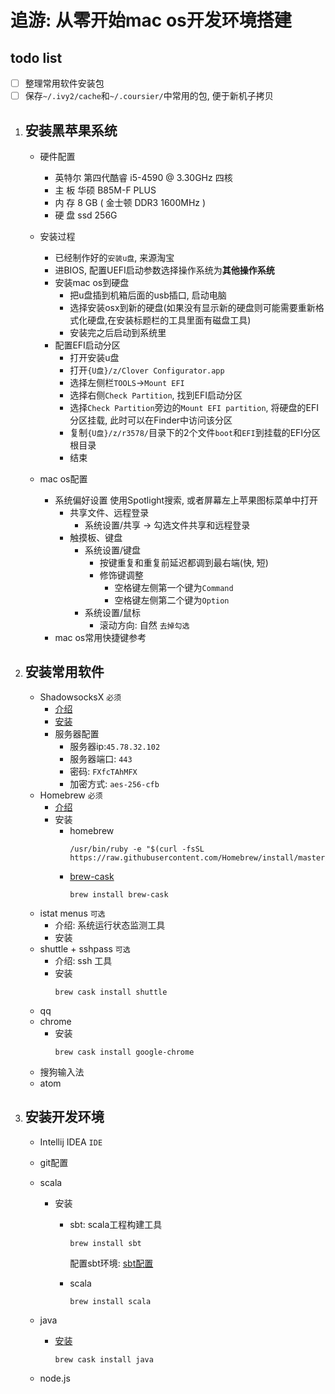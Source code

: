 # 追游: 从零开始mac os开发环境搭建

## todo list

  - [ ] 整理常用软件安装包
  - [ ] 保存`~/.ivy2/cache`和`~/.coursier/`中常用的包, 便于新机子拷贝

1. ## 安装黑苹果系统
    - 硬件配置
        - 英特尔 第四代酷睿 i5-4590 @ 3.30GHz 四核
        - 主	板	华硕 B85M-F PLUS
        - 内	存	8 GB ( 金士顿 DDR3 1600MHz )
        - 硬	盘	ssd 256G
    - 安装过程
        - 已经制作好的`安装u盘`, 来源淘宝
        - 进BIOS, 配置UEFI启动参数选择操作系统为**其他操作系统**
        - 安装mac os到硬盘
            - 把u盘插到机箱后面的usb插口, 启动电脑
            - 选择安装osx到新的硬盘(如果没有显示新的硬盘则可能需要重新格式化硬盘,在安装标题栏的工具里面有磁盘工具)
            - 安装完之后启动到系统里
        - 配置EFI启动分区
            - 打开安装u盘
            - 打开`{U盘}/z/Clover Configurator.app`
            - 选择左侧栏`TOOLS`->`Mount EFI`
            - 选择右侧`Check Partition`, 找到EFI启动分区
            - 选择`Check Partition`旁边的`Mount EFI partition`, 将硬盘的EFI分区挂载, 此时可以在Finder中访问该分区
            - 复制`{U盘}/z/r3578/`目录下的2个文件`boot`和`EFI`到挂载的EFI分区根目录
            - 结束

    - mac os配置
        - 系统偏好设置
            使用Spotlight搜索, 或者屏幕左上苹果图标菜单中打开
            - 共享文件、远程登录
                - 系统设置/共享 -> 勾选文件共享和远程登录
            - 触摸板、键盘
                - 系统设置/键盘
                    - 按键重复和重复前延迟都调到最右端(快, 短)
                    - 修饰键调整
                        - 空格键左侧第一个键为`Command`
                        - 空格键左侧第二个键为`Option`
                - 系统设置/鼠标
                    - 滚动方向: 自然 `去掉勾选`
        - mac os常用快捷键参考
1. ## 安装常用软件
    - ShadowsocksX `必须`
        - [介绍](https://shadowsocks.com/)
        - [安装](https://github.com/shadowsocks/shadowsocks-iOS/wiki/Shadowsocks-for-OSX-Help)
        - 服务器配置
            - 服务器ip:`45.78.32.102`
            - 服务器端口: `443`
            - 密码: `FXfcTAhMFX`
            - 加密方式: `aes-256-cfb`
    - Homebrew `必须`
        - [介绍](http://brew.sh/)
        - 安装
            - homebrew
                ```
                /usr/bin/ruby -e "$(curl -fsSL https://raw.githubusercontent.com/Homebrew/install/master/install)"
                ```
            - [brew-cask](https://ksmx.me/homebrew-cask-cli-workflow-to-install-mac-applications/)
                ```
                brew install brew-cask
                ```
    - istat menus `可选`
        - 介绍: 系统运行状态监测工具
        - 安装
    - shuttle + sshpass `可选`
        - 介绍: ssh 工具
        - 安装
            ```
            brew cask install shuttle
            ```
    - qq
    - chrome
        - 安装
            ```
            brew cask install google-chrome
            ```
    - 搜狗输入法
    - atom
1. ## 安装开发环境

    - Intellij IDEA `IDE`

    - git配置

    - scala
        - 安装
            - sbt: scala工程构建工具
                ```
                brew install sbt
                ```

                配置sbt环境: [sbt配置](../scala/sbt/sbt配置.md)
            - scala
                ```
                brew install scala
                ```
    - java
        - [安装](https://www.kancloud.cn/kancloud/ocds-guide-to-setting-up-mac/71035)
            ```
            brew cask install java
            ```

    - node.js
